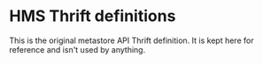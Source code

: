 # HMS Thrift definitions

This is the original metastore API Thrift definition. It is kept here for reference and isn't used by anything.